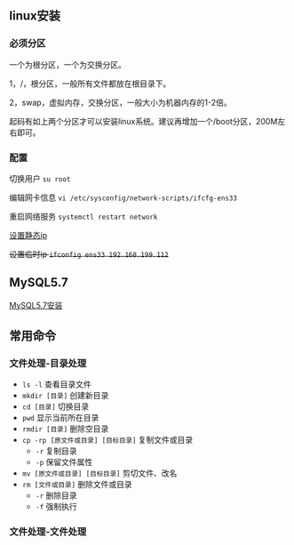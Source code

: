 ## linux安装
### 必须分区
一个为根分区，一个为交换分区。

1，/，根分区，一般所有文件都放在根目录下。

2，swap，虚拟内存，交换分区，一般大小为机器内存的1-2倍。

起码有如上两个分区才可以安装linux系统。建议再增加一个/boot分区，200M左右即可。

### 配置
切换用户 `su root`

编辑网卡信息 `vi /etc/sysconfig/network-scripts/ifcfg-ens33`

重启网络服务 `systemctl restart network`

[设置静态ip](https://blog.csdn.net/zhaoyoulin2016/article/details/80441353)

~~设置临时ip `ifconfig ens33 192.168.199.112`~~

## MySQL5.7
[MySQL5.7安装](https://blog.csdn.net/WYA1993/article/details//88890883)

## 常用命令
### 文件处理-目录处理
- `ls -l` 查看目录文件
- `mkdir [目录]` 创建新目录
- `cd [目录]` 切换目录
- `pwd` 显示当前所在目录
- `rmdir [目录]` 删除空目录
- `cp -rp [原文件或目录] [目标目录]` 复制文件或目录
  * `-r` 复制目录
  * `-p` 保留文件属性
- `mv [原文件或目录] [目标目录]` 剪切文件、改名
- `rm [文件或目录]` 删除文件或目录
  * `-r` 删除目录
  * `-f` 强制执行

### 文件处理-文件处理









